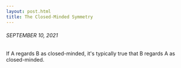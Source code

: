 ```yaml
---
layout: post.html
title: The Closed-Minded Symmetry
---
```


###### SEPTEMBER 10, 2021

If A regards B as closed-minded, it's typically true that B regards A as closed-minded.